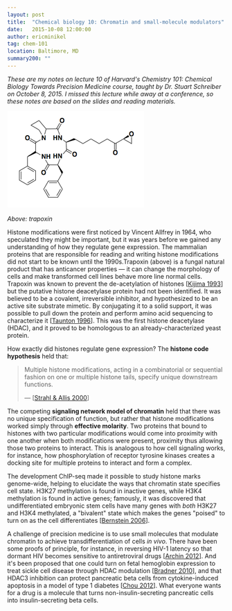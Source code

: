 ```yaml
---
layout: post
title:  "Chemical biology 10: Chromatin and small-molecule modulators"
date:   2015-10-08 12:00:00
author: ericminikel
tag: chem-101
location: Baltimore, MD
summary200: ""
---
```


*These are my notes on lecture 10 of Harvard's Chemistry 101: Chemical Biology Towards Precision Medicine course, taught by Dr. Stuart Schreiber on October 8, 2015. I missed this lecture while away at a conference, so these notes are based on the slides and reading materials.*

![](/media/2015/10/trapoxin.png)

*Above: trapoxin*

Histone modifications were first noticed by Vincent Allfrey in 1964, who speculated they might be important, but it was years before we gained any understanding of how they regulate gene expression. The mammalian proteins that are responsible for reading and writing histone modifications did not start to be known until the 1990s.Trapoxin (above) is a fungal natural product that has anticancer properties &mdash; it can change the morphology of cells and make transformed cell lines behave more line normal cells. Trapoxin was known to prevent the de-acetylation of histones [[Kijima 1993]] but the putative histone deacetylase protein had not been identified. It was believed to be a covalent, irreversible inhibitor, and hypothesized to be an active site substrate mimetic. By conjugating it to a solid support, it was possible to pull down the protein and perform amino acid sequencing to characterize it [[Taunton 1996]]. This was the first histone deacetylase (HDAC), and it proved to be homologous to an already-characterized yeast protein.

How exactly did histones regulate gene expression? The **histone code hypothesis** held that:

> Multiple histone modifications, acting in a combinatorial or sequential fashion on one or multiple histone tails, specify unique downstream functions.
>
> &mdash; [[Strahl & Allis 2000]]

The competing **signaling network model of chromatin** held that there was no unique specification of function, but rather that histone modifications worked simply through **effective molarity**. Two proteins that bound to histones with two particular modifications would come into proximity with one another when both modifications were present, proximity thus allowing those two proteins to interact. This is analogous to how cell signaling works, for instance, how phosphorylation of receptor tyrosine kinases creates a docking site for multiple proteins to interact and form a complex.

The development ChIP-seq made it possible to study histone marks genome-wide, helping to elucidate the ways that chromatin state specifies cell state. H3K27 methylation is found in inactive genes, while H3K4 methylation is found in active genes; famously, it was discovered that undifferentiated embryonic stem cells have many genes with *both* H3K27 and H3K4 methylated, a "bivalent" state which makes the genes "poised" to turn on as the cell differentiates [[Bernstein 2006]].

A challenge of precision medicine is to use small molecules that modulate chromatin to achieve transdifferentiation of cells *in vivo*. There have been some proofs of principle, for instance, in reversing HIV-1 latency so that dormant HIV becomes sensitive to antiretroviral drugs [[Archin 2012]]. And it's been proposed that one could turn on fetal hemoglobin expression to treat sickle cell disease through HDAC modulation [[Bradner 2010]], and that HDAC3 inhibition can protect pancreatic beta cells from cytokine-induced apoptosis in a model of type 1 diabetes [[Chou 2012]]. What everyone wants for a drug is a molecule that turns non-insulin-secreting pancreatic cells into insulin-secreting beta cells. 


[Kijima 1993]: http://www.ncbi.nlm.nih.gov/pubmed/8226751 "Kijima M, Yoshida M, Sugita K, Horinouchi S, Beppu T. Trapoxin, an antitumor cyclic tetrapeptide, is an irreversible inhibitor of mammalian histone deacetylase. J Biol Chem. 1993 Oct 25;268(30):22429-35. PubMed PMID: 8226751."

[Taunton 1996]: http://www.ncbi.nlm.nih.gov/pubmed/8602529 "Taunton J, Hassig CA, Schreiber SL. A mammalian histone deacetylase related to the yeast transcriptional regulator Rpd3p. Science. 1996 Apr 19;272(5260):408-11. PubMed PMID: 8602529."

[Strahl & Allis 2000]: http://www.ncbi.nlm.nih.gov/pubmed/10638745 "Strahl BD, Allis CD. The language of covalent histone modifications. Nature. 2000 Jan 6;403(6765):41-5. PubMed PMID: 10638745."

[Schreiber 2002]: http://www.ncbi.nlm.nih.gov/pubmed/12526804 "Schreiber SL, Bernstein BE. Signaling network model of chromatin. Cell. 2002 Dec 13;111(6):771-8. Review. PubMed PMID: 12526804."

[Bernstein 2006]: http://www.ncbi.nlm.nih.gov/pubmed/16630819 "Bernstein BE, Mikkelsen TS, Xie X, Kamal M, Huebert DJ, Cuff J, Fry B, Meissner A, Wernig M, Plath K, Jaenisch R, Wagschal A, Feil R, Schreiber SL, Lander ES. A bivalent chromatin structure marks key developmental genes in embryonic stem cells. Cell. 2006 Apr 21;125(2):315-26. PubMed PMID: 16630819."

[Archin 2012]: http://www.ncbi.nlm.nih.gov/pubmed/22837004 "Archin NM, Liberty AL, Kashuba AD, Choudhary SK, Kuruc JD, Crooks AM, Parker DC, Anderson EM, Kearney MF, Strain MC, Richman DD, Hudgens MG, Bosch RJ, Coffin  JM, Eron JJ, Hazuda DJ, Margolis DM. Administration of vorinostat disrupts HIV-1  latency in patients on antiretroviral therapy. Nature. 2012 Jul 25;487(7408):482-5. doi: 10.1038/nature11286. Erratum in: Nature. 2012 Sep 20;489(7416):460. PubMed PMID: 22837004; PubMed Central PMCID: PMC3704185."

[Bradner 2010]: http://www.ncbi.nlm.nih.gov/pubmed/20616024 "Bradner JE, Mak R, Tanguturi SK, Mazitschek R, Haggarty SJ, Ross K, Chang CY,  Bosco J, West N, Morse E, Lin K, Shen JP, Kwiatkowski NP, Gheldof N, Dekker J, DeAngelo DJ, Carr SA, Schreiber SL, Golub TR, Ebert BL. Chemical genetic strategy identifies histone deacetylase 1 (HDAC1) and HDAC2 as therapeutic targets in sickle cell disease. Proc Natl Acad Sci U S A. 2010 Jul 13;107(28):12617-22. doi: 10.1073/pnas.1006774107. Epub 2010 Jun 28. PubMed PMID: 20616024; PubMed Central  PMCID: PMC2906581."

[Chou 2012]: http://www.ncbi.nlm.nih.gov/pubmed/22726680 "Chou DH, Holson EB, Wagner FF, Tang AJ, Maglathlin RL, Lewis TA, Schreiber SL, Wagner BK. Inhibition of histone deacetylase 3 protects beta cells from cytokine-induced apoptosis. Chem Biol. 2012 Jun 22;19(6):669-73. doi: 10.1016/j.chembiol.2012.05.010. PubMed PMID: 22726680; PubMed Central PMCID: PMC3383610."


